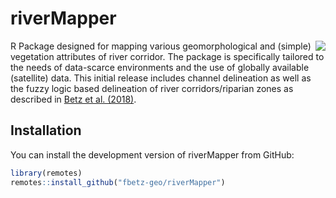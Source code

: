 
<!-- README.md is generated from README.Rmd. Please edit that file -->

# riverMapper
<a href="https://github.com/fbetz-geo/riverMapper/vignettes/riverMapper.png"><img align="right" src="https://github.com/fbetz-geo/riverMapper/vignettes/riverMapper.png" /></a>

<!-- badges: start -->
<!-- badges: end -->

R Package designed for mapping various geomorphological and (simple)
vegetation attributes of river corridor. The package is specifically
tailored to the needs of data-scarce environments and the use of
globally available (satellite) data. This initial release includes channel delineation as well as the fuzzy logic based delineation of river corridors/riparian zones as described in [Betz et al. (2018)](https://doi.org/10.1016/j.geomorph.2018.01.024). 

## Installation

You can install the development version of riverMapper from GitHub:

``` r
library(remotes)
remotes::install_github("fbetz-geo/riverMapper")
```


